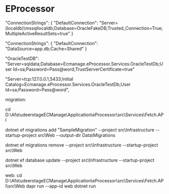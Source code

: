 # EProcessor

"ConnectionStrings": {
"DefaultConnection": "Server=(localdb)\\mssqllocaldb;Database=OracleFakeDB;Trusted_Connection=True;MultipleActiveResultSets=true"
}

"ConnectionStrings": {
"DefaultConnection": "DataSource=app.db;Cache=Shared"
}

"OracleTestDB": "Server=sqldata;Database=Ecmanage.eProcessor.Services.OracleTestDb;User Id=sa;Password=Pass@word;TrustServerCertificate=true"

"Server=tcp:127.0.0.1,5433;Initial Catalog=Ecmanage.eProcessor.Services.OracleTestDb;User Id=sa;Password=Pass@word",

migration:

cd D:\AfstudeerstageECManage\Application\eProcessor\src\Services\Fetch.API

dotnet ef migrations add "SampleMigration" --project src\Infrastructure --startup-project src\Web --output-dir Data\Migrations

dotnet ef migrations remove --project src\Infrastructure --startup-project src\Web

dotnet ef database update --project src\Infrastructure --startup-project src\Web

web:
cd D:\AfstudeerstageECManage\Application\eProcessor\src\Services\Fetch.API\src\Web
dapr run --app-id web dotnet run
